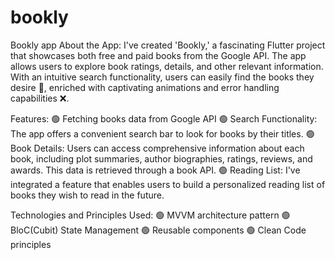 # bookly

Bookly app
About the App:
I've created 'Bookly,' a fascinating Flutter project that showcases both free and paid books from the Google API. The app allows users to explore book ratings, details, and other relevant information. With an intuitive search functionality, users can easily find the books they desire 📖, enriched with captivating animations and error handling capabilities ❌.

Features:
🟢 Fetching books data from Google API
🟢 Search Functionality: The app offers a convenient search bar to look for books by their titles.
🟢 Book Details: Users can access comprehensive information about each book, including plot summaries, author biographies, ratings, reviews, and awards. This data is retrieved through a book API.
🟢 Reading List: I've integrated a feature that enables users to build a personalized reading list of books they wish to read in the future. 

Technologies and Principles Used:
🟢 MVVM architecture pattern
🟢 BloC(Cubit) State Management
🟢 Reusable components
🟢 Clean Code principles
